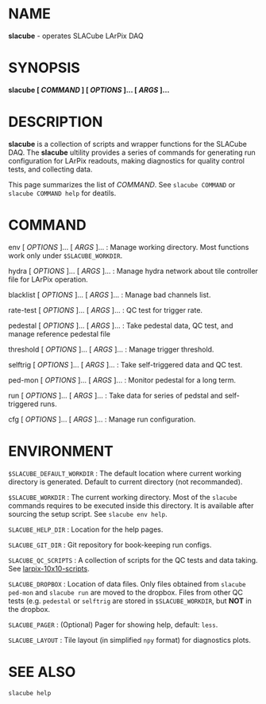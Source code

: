 NAME
====
**slacube** - operates SLACube LArPix DAQ

SYNOPSIS
========
**slacube [ _COMMAND_ ] [ _OPTIONS_ ]... [ _ARGS_ ]...**

DESCRIPTION
===========
**slacube** is a collection of scripts and wrapper functions for the SLACube DAQ. The **slacube** ultility provides a series of commands for generating run configuration for LArPix readouts, making diagnostics for quality control tests, and collecting data.

This page summarizes the list of _COMMAND_. See `slacube COMMAND` or `slacube COMMAND help` for deatils.

COMMAND
=======
env [ _OPTIONS_ ]... [ _ARGS_ ]...
:   Manage working directory. Most functions work only under `$SLACUBE_WORKDIR`.

hydra [ _OPTIONS_ ]... [ _ARGS_ ]...
:   Manage hydra network about tile controller file for LArPix operation.

blacklist [ _OPTIONS_ ]... [ _ARGS_ ]...
:   Manage bad channels list.

rate-test [ _OPTIONS_ ]... [ _ARGS_ ]...
:   QC test for trigger rate.

pedestal [ _OPTIONS_ ]... [ _ARGS_ ]...
:   Take pedestal data, QC test, and manage reference pedestal file

threshold [ _OPTIONS_ ]... [ _ARGS_ ]...
:   Manage trigger threshold.

selftrig [ _OPTIONS_ ]... [ _ARGS_ ]...
:   Take self-triggered data and QC test.

ped-mon [ _OPTIONS_ ]... [ _ARGS_ ]...
:   Monitor pedestal for a long term.

run [ _OPTIONS_ ]... [ _ARGS_ ]...
:   Take data for series of pedstal and self-triggered runs.

cfg [ _OPTIONS_ ]... [ _ARGS_ ]...
:   Manage run configuration.

ENVIRONMENT
===========
`$SLACUBE_DEFAULT_WORKDIR`
:   The default location where current working directory is generated. Default to current directory (not recommanded).

`$SLACUBE_WORKDIR`
:   The current working directory.  Most of the `slacube` commands requires to be executed inside this directory. It is available after sourcing the setup script. See `slacube env help`.

`SLACUBE_HELP_DIR`
:   Location for the help pages.

`SLACUBE_GIT_DIR`
:   Git repository for book-keeping run configs.

`SLACUBE_QC_SCRIPTS`
:   A collection of scripts for the QC tests and data taking. See [larpix-10x10-scripts](https://github.com/slac-larpix/larpix-10x10-scripts.git).

`SLACUBE_DROPBOX`
:   Location of data files. Only files obtained from `slacube ped-mon` and `slacube run` are moved to the dropbox. Files from other QC tests (e.g. `pedestal` or `selftrig` are stored in `$SLACUBE_WORKDIR`, but **NOT** in the dropbox.

`SLACUBE_PAGER`
:   (Optional) Pager for showing help, default: `less`.

`SLACUBE_LAYOUT`
:   Tile layout (in simplified `npy` format) for diagnostics plots.

SEE ALSO
========
`slacube help`
